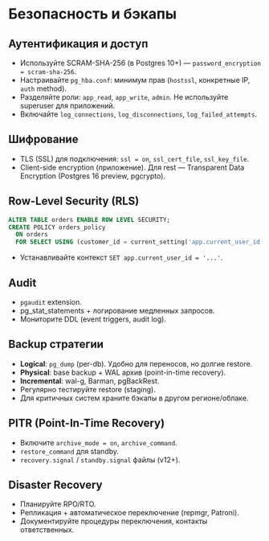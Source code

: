 # Безопасность и бэкапы

## Аутентификация и доступ
- Используйте SCRAM-SHA-256 (в Postgres 10+) — `password_encryption = scram-sha-256`.
- Настраивайте `pg_hba.conf`: минимум прав (`hostssl`, конкретные IP, `auth` method).
- Разделяйте роли: `app_read`, `app_write`, `admin`. Не используйте superuser для приложений.
- Включайте `log_connections`, `log_disconnections`, `log_failed_attempts`.

## Шифрование
- TLS (SSL) для подключения: `ssl = on`, `ssl_cert_file`, `ssl_key_file`.
- Client-side encryption (приложение). Для rest — Transparent Data Encryption (Postgres 16 preview, pgcrypto).

## Row-Level Security (RLS)
```sql
ALTER TABLE orders ENABLE ROW LEVEL SECURITY;
CREATE POLICY orders_policy
  ON orders
  FOR SELECT USING (customer_id = current_setting('app.current_user_id')::uuid);
```
- Устанавливайте контекст `SET app.current_user_id = '...'`.

## Audit
- `pgaudit` extension.
- pg_stat_statements + логирование медленных запросов.
- Мониторите DDL (event triggers, audit log).

## Backup стратегии
- **Logical**: `pg_dump` (per-db). Удобно для переносов, но долгие restore.
- **Physical**: base backup + WAL архив (point-in-time recovery).
- **Incremental**: wal-g, Barman, pgBackRest.
- Регулярно тестируйте restore (staging).
- Для критичных систем храните бэкапы в другом регионе/облаке.

## PITR (Point-In-Time Recovery)
- Включите `archive_mode = on`, `archive_command`.
- `restore_command` для standby.
- `recovery.signal` / `standby.signal` файлы (v12+).

## Disaster Recovery
- Планируйте RPO/RTO.
- Репликация + автоматическое переключение (repmgr, Patroni).
- Документируйте процедуры переключения, контакты ответственных.

